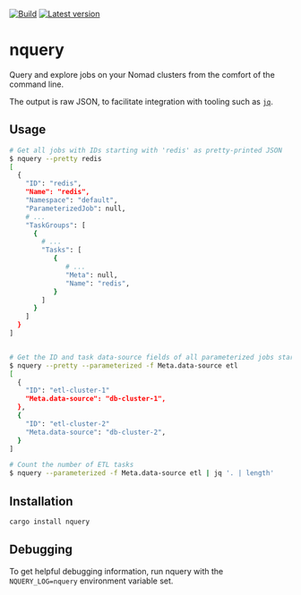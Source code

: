 [![Build](https://github.com/sparkmeter/nquery/workflows/CI/badge.svg)](https://github.com/sparkmeter/nquery/actions?query=workflow%3ACI)
[![Latest version](https://img.shields.io/crates/v/nquery.svg?style=flat)](https://crates.io/crates/nquery)

# nquery
Query and explore jobs on your Nomad clusters from the comfort of the command line.

The output is raw JSON, to facilitate integration with tooling such
as [`jq`](https://stedolan.github.io/jq/).

## Usage

```bash
# Get all jobs with IDs starting with 'redis' as pretty-printed JSON
$ nquery --pretty redis
[
  {
    "ID": "redis",
    "Name": "redis",
    "Namespace": "default",
    "ParameterizedJob": null,
    # ...
    "TaskGroups": [
      {
        # ...
        "Tasks": [
           {
              # ...
              "Meta": null,
              "Name": "redis",
           }
        ]
      }
    ]
  }
]


# Get the ID and task data-source fields of all parameterized jobs starting with etl
$ nquery --pretty --parameterized -f Meta.data-source etl
[
  {
    "ID": "etl-cluster-1"
    "Meta.data-source": "db-cluster-1",
  },
  {
    "ID": "etl-cluster-2"
    "Meta.data-source": "db-cluster-2",
  }
]

# Count the number of ETL tasks
$ nquery --parameterized -f Meta.data-source etl | jq '. | length'
```

## Installation

```bash
cargo install nquery
```


## Debugging

To get helpful debugging information, run nquery with the `NQUERY_LOG=nquery`
environment variable set.
